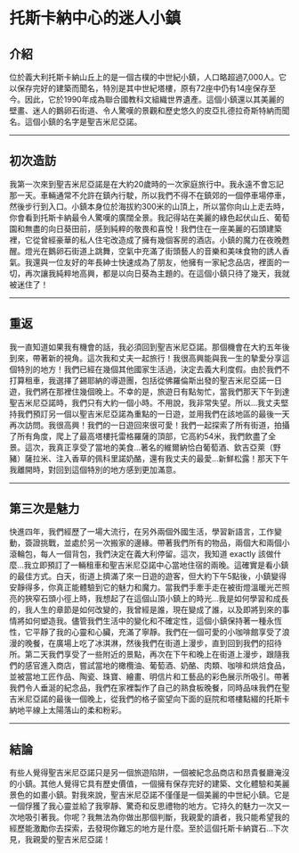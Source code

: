 # 托斯卡納中心的迷人小鎮

## 介紹

位於義大利托斯卡納山丘上的是一個古樸的中世紀小鎮，人口略超過7,000人。它以保存完好的建築而聞名，特別是其中世紀塔樓，原有72座中仍有14座保存至今。因此，它於1990年成為聯合國教科文組織世界遺產。這個小鎮還以其美麗的壁畫、迷人的鵝卵石街道、令人驚嘆的景觀和歷史悠久的皮亞扎德拉奇斯特納而聞名。這個小鎮的名字是聖吉米尼亞諾。

---

## 初次造訪

我第一次來到聖吉米尼亞諾是在大約20歲時的一次家庭旅行中。我永遠不會忘記那一天。車輛通常不允許在鎮內行駛，所以我們不得不在鎮郊的一個停車場停車，然後步行到入口。小鎮本身位於海拔約300米的山頂上，所以當你向山上走去時，你會看到托斯卡納最令人驚嘆的廣闊全景。我記得站在美麗的綠色起伏山丘、葡萄園和無盡的向日葵田前，感到純粹的敬畏和喜悅！我們住在一座美麗的石頭建築裡，它從曾經豪華的私人住宅改造成了擁有幾個客房的酒店。小鎮的魔力在夜晚甦醒。燈光在鵝卵石街道上跳舞，空氣中充滿了街頭藝人的音樂和美味食物的誘人香氣。我還與一位友好的年長紳士快速成為了朋友，他擁有一家紀念品店，裡面的一切，再次讓我純粹地高興，都是以向日葵為主題的。在這個小鎮只待了幾天，我就被迷住了！

---

## 重返

我一直知道如果我有機會的話，我必須回到聖吉米尼亞諾。那個機會在大約五年後到來，帶著新的視角。這次我和丈夫一起旅行！我很高興能與我一生的摯愛分享這個特別的地方！我們已經在幾個其他國家生活過，決定去義大利度假。由於我們不打算租車，我選擇了錫耶納的導遊團，包括從佛羅倫斯出發的聖吉米尼亞諾一日遊，我們將在那裡住幾個晚上。不幸的是，旅遊日有點匆忙，當我們那天下午到達聖吉米尼亞諾時，我們只有大約一個小時。不用說，我非常失望。所以...我丈夫堅持我們預訂另一個以聖吉米尼亞諾為重點的一日遊，並用我們在該地區的最後一天再次訪問。我很高興！我們的一日遊回來很可愛！我們一起探索了所有街道，拍攝了所有角度，爬上了最高塔樓托雷格羅薩的頂部，它高約54米，我們飲盡了全景。這次，我真正享受了當地的美食...著名的維爾納恰白葡萄酒、欽吉亞萊（野豬）薩拉米、注入香草的佩科里諾奶酪，還有我丈夫的最愛...新鮮松露！那天下午我離開時，對回到這個特別的地方感到更加滿意。

---

## 第三次是魅力

快進四年，我們經歷了一場大流行，在另外兩個外國生活，學習新語言，工作變動，簽證挑戰，並處於另一次搬家的邊緣。帶著我們所有的物品，兩個大和兩個小滾輪包，每人一個背包，我們決定在義大利停留。這次，我知道 exactly 該做什麼...我立即預訂了一輛租車和聖吉米尼亞諾中心當地住宿的兩晚。這確實是看小鎮的最佳方式。白天，街道上擠滿了來一日遊的遊客，但大約下午5點後，小鎮變得安靜得多，你真正能體驗到它的魅力和魔力。當我們手牽手走在被街燈溫暖光芒照亮的狹窄石頭小徑上時，我想起了在這個山頂小鎮上的時光...我是如何學習和成長的，我人生的章節是如何改變的，我曾經是誰，現在變成了誰，以及即將到來的事情將如何塑造我。儘管我們生活中的變化和不確定性，這個小鎮保持著一種永恆性，它平靜了我的心靈和心臟，充滿了寧靜。我們在一個可愛的小咖啡館享受了浪漫的晚餐，在廣場上吃了冰淇淋，然後我們在街道上漫步，直到回到我們的招待所。第二天我們享受了一些附近的景點，再次在下午和晚上在街道上漫步，跟隨我們的感官進入商店，嘗試當地的橄欖油、葡萄酒、奶酪、肉類、咖啡和烘焙食品，並被當地工匠作品、陶瓷、珠寶、繪畫、明信片和工藝品的彩色展示所吸引。帶著我們令人垂涎的紀念品，我們在家裡製作了自己的熟食板晚餐，同時品味我們在聖吉米尼亞諾的最後一個晚上，從我們的格子窗望向下面的庭院和塔樓點綴的托斯卡納地平線上太陽落山的柔和粉彩。

---

## 結論

有些人覺得聖吉米尼亞諾只是另一個旅遊陷阱，一個被紀念品商店和昂貴餐廳淹沒的小鎮。其他人覺得它具有歷史價值，一個擁有保存完好的建築、文化體驗和美麗景色的如畫小鎮。對我來說，聖吉米尼亞諾不僅僅是一個美麗的中世紀小鎮。它是一個俘獲了我心靈並給了我寧靜、驚奇和反思禮物的地方。它持久的魅力一次又一次地吸引著我。你呢？我無法為你做出那個判斷，我親愛的讀者，我只能希望我的經歷能激勵你去探索，去發現你難忘的地方是什麼。至於這個托斯卡納寶石...下次見，我親愛的聖吉米尼亞諾！
